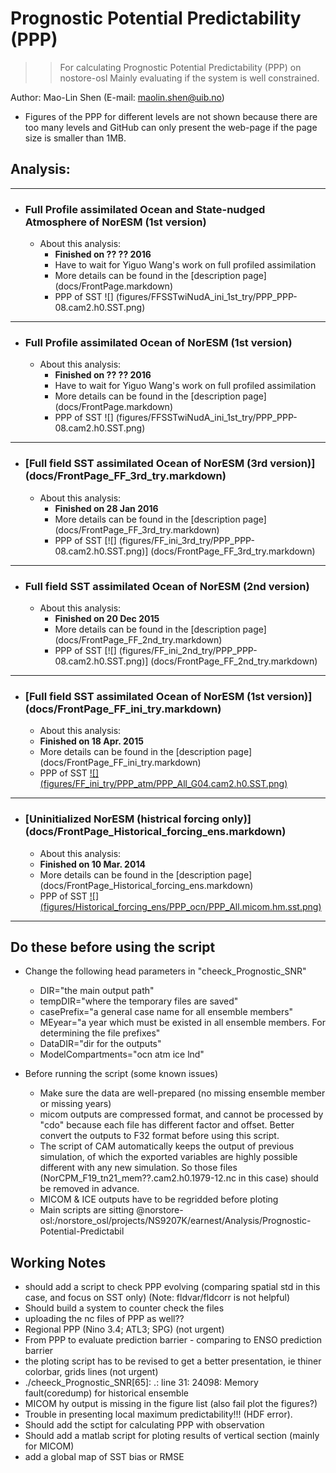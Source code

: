 
Prognostic Potential Predictability (PPP)
==========
>> For calculating Prognostic Potential Predictability (PPP) on nostore-osl 
>> Mainly evaluating if the system is well constrained. 

Author: Mao-Lin Shen (E-mail: maolin.shen@uib.no)

  * Figures of the PPP for different levels are not shown because there are too many levels and GitHub can only present the web-page if the page size is smaller than 1MB.


## Analysis:
--------------------------------------
* ### Full Profile assimilated Ocean and State-nudged Atmosphere of NorESM (1st version)

  * About this analysis:
    * __Finished on ?? ?? 2016__
    * Have to wait for Yiguo Wang's work on full profiled assimilation
    * More details can be found in the [description page] (docs/FrontPage.markdown)
    * PPP of SST ![] (figures/FFSSTwiNudA_ini_1st_try/PPP_PPP-08.cam2.h0.SST.png)

--------------------------------------
* ### Full Profile assimilated Ocean of NorESM (1st version)

  * About this analysis:
    * __Finished on ?? ?? 2016__
    * Have to wait for Yiguo Wang's work on full profiled assimilation
    * More details can be found in the [description page] (docs/FrontPage.markdown)
    * PPP of SST ![] (figures/FFSSTwiNudA_ini_1st_try/PPP_PPP-08.cam2.h0.SST.png)

--------------------------------------
* ### [Full field SST assimilated Ocean of NorESM (3rd version)] (docs/FrontPage_FF_3rd_try.markdown)

  * About this analysis:
    * __Finished on 28 Jan 2016__
    * More details can be found in the [description page] (docs/FrontPage_FF_3rd_try.markdown)
    * PPP of SST [![] (figures/FF_ini_3rd_try/PPP_PPP-08.cam2.h0.SST.png)] (docs/FrontPage_FF_3rd_try.markdown)



--------------------------------------
* ### Full field SST assimilated Ocean of NorESM (2nd version)

  * About this analysis:
    * __Finished on 20 Dec 2015__
    * More details can be found in the [description page] (docs/FrontPage_FF_2nd_try.markdown)
    * PPP of SST [![] (figures/FF_ini_2nd_try/PPP_PPP-08.cam2.h0.SST.png)] (docs/FrontPage_FF_2nd_try.markdown)

--------------------------------------
* ### [Full field SST assimilated Ocean of NorESM (1st version)] (docs/FrontPage_FF_ini_try.markdown)

  * About this analysis:
   * __Finished on 18 Apr. 2015__
   * More details can be found in the [description page] (docs/FrontPage_FF_ini_try.markdown)
   * PPP of SST [![] (figures/FF_ini_try/PPP_atm/PPP_All_G04.cam2.h0.SST.png)](docs/FrontPage_FF_ini_try.markdown)

--------------------------------------
* ### [Uninitialized NorESM (histrical forcing only)] (docs/FrontPage_Historical_forcing_ens.markdown)

  * About this analysis:
   * __Finished on 10 Mar. 2014__
   * More details can be found in the [description page] (docs/FrontPage_Historical_forcing_ens.markdown)
   * PPP of SST [![] (figures/Historical_forcing_ens/PPP_ocn/PPP_All.micom.hm.sst.png)](docs/FrontPage_Historical_forcing_ens.markdown)

------------------
## Do these before using the script ##

* Change the following head parameters in "cheeck_Prognostic_SNR"
  * DIR="the main output path"
  * tempDIR="where the temporary files are saved"
  * casePrefix="a general case name for all ensemble members" 
  * MEyear="a year which must be existed in all ensemble members. For determining the file prefixes" 
  * DataDIR="dir for the outputs"
  * ModelCompartments="ocn atm ice lnd"

* Before running the script (some known issues)
  * Make sure the data are well-prepared (no missing ensemble member or missing years)
  * micom outputs are compressed format, and cannot be processed by "cdo" because each file has different factor and offset. Better convert the outputs to F32 format before using this script.
  * The script of CAM automatically keeps the output of previous simulation, of which the exported variables are highly possible different with any new simulation. So those files (NorCPM_F19_tn21_mem??.cam2.h0.1979-12.nc in this case) should be removed in advance.   
  * MICOM & ICE outputs have to be regridded before ploting
  * Main scripts are sitting @norstore-osl:/norstore_osl/projects/NS9207K/earnest/Analysis/Prognostic-Potential-Predictabil

## Working Notes

  * should add a script to check PPP evolving (comparing spatial std in this case, and focus on SST only) (Note: fldvar/fldcorr is not helpful)
  * Should build a system to counter check the files
  * uploading the nc files of PPP as well??
  * Regional PPP (Nino 3.4; ATL3; SPG) (not urgent)
  * From PPP to evaluate prediction barrier - comparing to ENSO prediction barrier 
  * the ploting script has to be revised to get a better presentation, ie thiner colorbar, grids lines (not urgent)
  * ./cheeck_Prognostic_SNR[65]: .: line 31: 24098: Memory fault(coredump) for historical ensemble
  * MICOM hy output is missing in the figure list (also fail plot the figures?)
  * Trouble in presenting local maximum predictability!!! (HDF error).
  * Should add the sctipt for calculating PPP with observation
  * Should add a matlab script for ploting results of vertical section (mainly for MICOM)
  * add a global map of SST bias or RMSE


